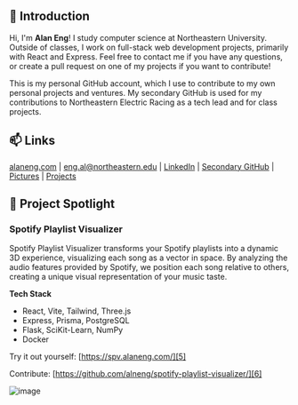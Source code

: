 ## 👋 Introduction

Hi, I'm **Alan Eng**! I study computer science at Northeastern University. Outside of classes, I work on full-stack web development projects, primarily with React and Express.
Feel free to contact me if you have any questions, or create a pull request on one of my projects if you want to contribute!

This is my personal GitHub account, which I use to contribute to my own personal projects and ventures. My secondary GitHub is used for my contributions to Northeastern
Electric Racing as a tech lead and for class projects.

## 📫 Links

[alaneng.com][0] | [eng.al@northeastern.edu](mailto:eng.al@northeastern.edu) | [LinkedIn][1] | [Secondary GitHub][2] | [Pictures][3] | [Projects][4]

## 🔭 Project Spotlight

### Spotify Playlist Visualizer

Spotify Playlist Visualizer transforms your Spotify playlists into a dynamic 3D experience, visualizing each song as a vector in space. 
By analyzing the audio features provided by Spotify, we position each song relative to others, creating a unique visual representation of your music taste.

**Tech Stack**
- React, Vite, Tailwind, Three.js
- Express, Prisma, PostgreSQL
- Flask, SciKit-Learn, NumPy
- Docker

Try it out yourself: [https://spv.alaneng.com/][5]

Contribute: [https://github.com/alneng/spotify-playlist-visualizer/][6]

![image](https://github.com/user-attachments/assets/29edd794-c233-4019-bec6-b21105e4a979)

<!--
**alneng/alneng** is a ✨ _special_ ✨ repository because its `README.md` (this file) appears on your GitHub profile.

Here are some ideas to get you started:

- 🔭 I’m currently working on ...
- 🌱 I’m currently learning ...
- 👯 I’m looking to collaborate on ...
- 🤔 I’m looking for help with ...
- 💬 Ask me about ...
- 📫 How to reach me: ...
- 😄 Pronouns: ...
- ⚡ Fun fact: ...
-->

[0]: https://alaneng.com/
[1]: https://www.linkedin.com/in/alan-w-eng/
[2]: https://github.com/alaneng-neu
[3]: https://gallery.alaneng.com/
[4]: https://www.alaneng.com/projects
[5]: https://spv.alaneng.com/
[6]: https://github.com/alneng/spotify-playlist-visualizer/
